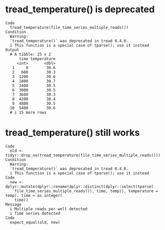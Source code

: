 # tread_temperature() is deprecated

    Code
      tread_temperature(file_time_series_multiple_reads())
    Condition
      Warning:
      `tread_temperature()` was deprecated in tread 0.4.0.
      i This function is a special case of tparse(); use it instead
    Output
      # A tibble: 25 x 2
          time temperature
         <int>       <dbl>
       1     0        30.6
       2   600        30.3
       3  1200        30.6
       4  1800        30.7
       5  2400        30.5
       6  3000        30.5
       7  3600        30.3
       8  4200        30.4
       9  4800        30.5
      10  5400        30.6
      # i 15 more rows

# tread_temperature() still works

    Code
      old <- tidyr::drop_na(tread_temperature(file_time_series_multiple_reads()))
    Condition
      Warning:
      `tread_temperature()` was deprecated in tread 0.4.0.
      i This function is a special case of tparse(); use it instead
    Code
      new <- dplyr::mutate(dplyr::rename(dplyr::distinct(dplyr::select(tparse(
        file_time_series_multiple_reads()), time, temp)), temperature = temp), time = as.integer(
        time))
    Message
      i Multiple reads per well detected
      i Time series detected
    Code
      expect_equal(old, new)


